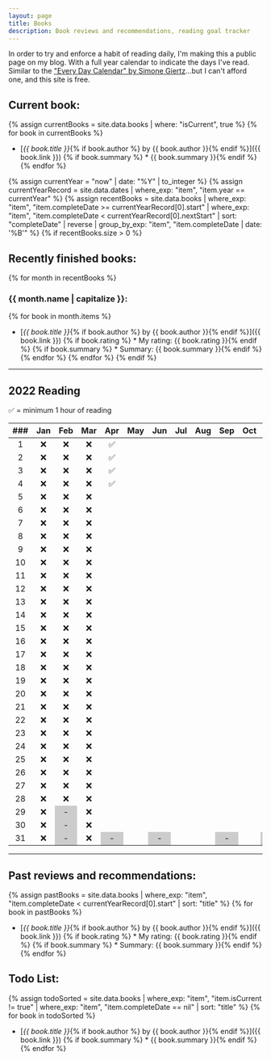 ```yaml
---
layout: page
title: Books
description: Book reviews and recommendations, reading goal tracker
---
```


<style>
    li {
        margin-bottom: 5px;
    }

    /* non-existent days - MonthNum+1 */
    /* feb */
    table tbody tr:nth-child(29) td:nth-child(3), /* jekyll code to make conditional if leap year? lol */
    table tbody tr:nth-child(30) td:nth-child(3),
    table tbody tr:nth-child(31) td:nth-child(3),
    /* apr */
    table tbody tr:nth-child(31) td:nth-child(5),
    /* jun */
    table tbody tr:nth-child(31) td:nth-child(7),
    /* aug */
    table tbody tr:nth-child(31) td:nth-child(10),
    /* nov */
    table tbody tr:nth-child(31) td:nth-child(12) {
        background-color: #cccccc;
    }
</style>

In order to try and enforce a habit of reading daily, I'm making this a public page on my blog. With a full year calendar to indicate the days I've read. Similar to the ["Every Day Calendar" by Simone Giertz](https://www.simonegiertz.com/every-day-calendar)...but I can't afford one, and this site is free.

## Current book:
{% assign currentBooks = site.data.books | where: "isCurrent", true %}
{% for book in currentBooks %}
* [*{{ book.title }}*{% if book.author %} by {{ book.author }}{% endif %}]({{ book.link }})
{% if book.summary %}  * {{ book.summary }}{% endif %}
{% endfor %}

<!--
    What a mess...Jekyll does not handle dates very well. So I had to come up with this hack.
    I created a .yml file with just start and "nextStart" dates. For some reason, Jekyll does
    not have a way to convert a string to a date type, only the other way around. So I got around
    that using the .yml data file.

    Then I look up the date record corresponding to the current year and use those for filtering.
-->
{% assign currentYear = "now" | date: "%Y" | to_integer %}
{% assign currentYearRecord = site.data.dates | where_exp: "item", "item.year == currentYear" %}
{% assign recentBooks = site.data.books
        | where_exp: "item", "item.completeDate >= currentYearRecord[0].start"
        | where_exp: "item", "item.completeDate < currentYearRecord[0].nextStart"
        | sort: "completeDate" | reverse
        | group_by_exp: "item", "item.completeDate | date: '%B'"
%}
{% if recentBooks.size > 0 %}
## Recently finished books:

{% for month in recentBooks %}
### {{ month.name | capitalize }}:
{% for book in month.items %}
* [*{{ book.title }}*{% if book.author %} by {{ book.author }}{% endif %}]({{ book.link }})
{% if book.rating %}  * My rating: {{ book.rating }}{% endif %}
{% if book.summary %}  * Summary: {{ book.summary }}{% endif %}
{% endfor %}
{% endfor %}
{% endif %}

----

## 2022 Reading

✅ = minimum 1 hour of reading

| ###  | Jan  | Feb  | Mar  | Apr  | May  | Jun  | Jul  | Aug  | Sep  | Oct  | Nov  | Dec  |
| :--: | :--: | :--: | :--: | :--: | :--: | :--: | :--: | :--: | :--: | :--: | :--: | :--: |
|  1   |  ❌  |  ❌  |  ❌  |  ✅  |      |      |      |      |      |      |      |      |
|  2   |  ❌  |  ❌  |  ❌  |  ✅  |      |      |      |      |      |      |      |      |
|  3   |  ❌  |  ❌  |  ❌  |  ✅  |      |      |      |      |      |      |      |      |
|  4   |  ❌  |  ❌  |  ❌  |  ✅  |      |      |      |      |      |      |      |      |
|  5   |  ❌  |  ❌  |  ❌  |      |      |      |      |      |      |      |      |      |
|  6   |  ❌  |  ❌  |  ❌  |      |      |      |      |      |      |      |      |      |
|  7   |  ❌  |  ❌  |  ❌  |      |      |      |      |      |      |      |      |      |
|  8   |  ❌  |  ❌  |  ❌  |      |      |      |      |      |      |      |      |      |
|  9   |  ❌  |  ❌  |  ❌  |      |      |      |      |      |      |      |      |      |
|  10  |  ❌  |  ❌  |  ❌  |      |      |      |      |      |      |      |      |      |
|  11  |  ❌  |  ❌  |  ❌  |      |      |      |      |      |      |      |      |      |
|  12  |  ❌  |  ❌  |  ❌  |      |      |      |      |      |      |      |      |      |
|  13  |  ❌  |  ❌  |  ❌  |      |      |      |      |      |      |      |      |      |
|  14  |  ❌  |  ❌  |  ❌  |      |      |      |      |      |      |      |      |      |
|  15  |  ❌  |  ❌  |  ❌  |      |      |      |      |      |      |      |      |      |
|  16  |  ❌  |  ❌  |  ❌  |      |      |      |      |      |      |      |      |      |
|  17  |  ❌  |  ❌  |  ❌  |      |      |      |      |      |      |      |      |      |
|  18  |  ❌  |  ❌  |  ❌  |      |      |      |      |      |      |      |      |      |
|  19  |  ❌  |  ❌  |  ❌  |      |      |      |      |      |      |      |      |      |
|  20  |  ❌  |  ❌  |  ❌  |      |      |      |      |      |      |      |      |      |
|  21  |  ❌  |  ❌  |  ❌  |      |      |      |      |      |      |      |      |      |
|  22  |  ❌  |  ❌  |  ❌  |      |      |      |      |      |      |      |      |      |
|  23  |  ❌  |  ❌  |  ❌  |      |      |      |      |      |      |      |      |      |
|  24  |  ❌  |  ❌  |  ❌  |      |      |      |      |      |      |      |      |      |
|  25  |  ❌  |  ❌  |  ❌  |      |      |      |      |      |      |      |      |      |
|  26  |  ❌  |  ❌  |  ❌  |      |      |      |      |      |      |      |      |      |
|  27  |  ❌  |  ❌  |  ❌  |      |      |      |      |      |      |      |      |      |
|  28  |  ❌  |  ❌  |  ❌  |      |      |      |      |      |      |      |      |      |
|  29  |  ❌  |  -   |  ❌  |      |      |      |      |      |      |      |      |      |
|  30  |  ❌  |  -   |  ❌  |      |      |      |      |      |      |      |      |      |
|  31  |  ❌  |  -   |  ❌  |  -   |      |  -   |      |      |  -   |      |  -   |      |

----

## Past reviews and recommendations:

{% assign pastBooks = site.data.books
        | where_exp: "item", "item.completeDate < currentYearRecord[0].start"
        | sort: "title"
%}
{% for book in pastBooks %}
* [*{{ book.title }}*{% if book.author %} by {{ book.author }}{% endif %}]({{ book.link }})
{% if book.rating %}  * My rating: {{ book.rating }}{% endif %}
{% if book.summary %}  * Summary: {{ book.summary }}{% endif %}
{% endfor %}

## Todo List:

{% assign todoSorted = site.data.books
        | where_exp: "item", "item.isCurrent != true"
        | where_exp: "item", "item.completeDate == nil"
        | sort: "title"
%}
{% for book in todoSorted %}
* [*{{ book.title }}*{% if book.author %} by {{ book.author }}{% endif %}]({{ book.link }})
{% if book.summary %}  * {{ book.summary }}{% endif %}
{% endfor %}
